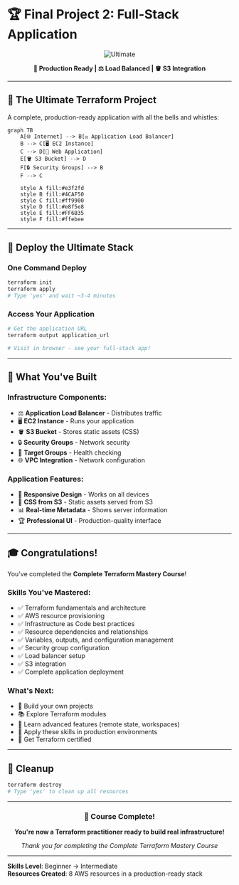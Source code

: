 # 🏆 Final Project 2: Full-Stack Application

<div align="center">

![Ultimate](https://img.shields.io/badge/Final_Project_2-Full_Stack-gold?style=for-the-badge&logo=trophy&logoColor=white)

**🎯 Production Ready | ⚖️ Load Balanced | 🪣 S3 Integration**

</div>

---

## 🎯 **The Ultimate Terraform Project**

A complete, production-ready application with all the bells and whistles:

```mermaid
graph TB
    A[🌐 Internet] --> B[⚖️ Application Load Balancer]
    B --> C[🖥️ EC2 Instance]
    C --> D[📄 Web Application]
    E[🪣 S3 Bucket] --> D
    F[🔒 Security Groups] --> B
    F --> C
    
    style A fill:#e3f2fd
    style B fill:#4CAF50
    style C fill:#ff9900
    style D fill:#e8f5e8
    style E fill:#FF6B35
    style F fill:#ffebee
```

---

## 🚀 **Deploy the Ultimate Stack**

### **One Command Deploy**
```bash
terraform init
terraform apply
# Type 'yes' and wait ~3-4 minutes
```

### **Access Your Application**
```bash
# Get the application URL
terraform output application_url

# Visit in browser - see your full-stack app!
```

---

## 🎉 **What You've Built**

### **Infrastructure Components:**
- ⚖️ **Application Load Balancer** - Distributes traffic
- 🖥️ **EC2 Instance** - Runs your application
- 🪣 **S3 Bucket** - Stores static assets (CSS)
- 🔒 **Security Groups** - Network security
- 🎯 **Target Groups** - Health checking
- 🌐 **VPC Integration** - Network configuration

### **Application Features:**
- 📱 **Responsive Design** - Works on all devices
- 🎨 **CSS from S3** - Static assets served from S3
- 📊 **Real-time Metadata** - Shows server information
- 🏆 **Professional UI** - Production-quality interface

---

## 🎓 **Congratulations!**

You've completed the **Complete Terraform Mastery Course**!

### **Skills You've Mastered:**
- ✅ Terraform fundamentals and architecture
- ✅ AWS resource provisioning
- ✅ Infrastructure as Code best practices
- ✅ Resource dependencies and relationships
- ✅ Variables, outputs, and configuration management
- ✅ Security group configuration
- ✅ Load balancer setup
- ✅ S3 integration
- ✅ Complete application deployment

### **What's Next:**
- 🚀 Build your own projects
- 📚 Explore Terraform modules
- 🔧 Learn advanced features (remote state, workspaces)
- 🏢 Apply these skills in production environments
- 🎯 Get Terraform certified

---

## 🧹 **Cleanup**
```bash
terraform destroy
# Type 'yes' to clean up all resources
```

---

<div align="center">

### 🎉 **Course Complete!**

**You're now a Terraform practitioner ready to build real infrastructure!**

*Thank you for completing the Complete Terraform Mastery Course*

</div>

---

**Skills Level**: Beginner → Intermediate  
**Resources Created**: 8 AWS resources in a production-ready stack
